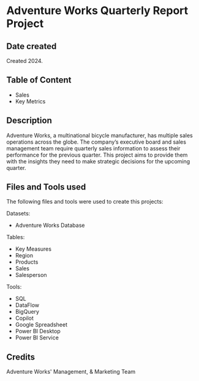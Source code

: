 # Adventure Works Quarterly Report Project

## Date created
Created 2024.

## Table of Content
* Sales
* Key Metrics


## Description
Adventure Works, a multinational bicycle manufacturer, has multiple sales operations across the globe.
The company’s executive board and sales management team require quarterly sales information to assess their performance for the previous quarter.
This project aims to provide them with the insights they need to make strategic decisions for the upcoming quarter.

## Files and Tools used
The following files and tools were used to create this projects:

Datasets:
* Adventure Works Database

Tables:
* Key Measures
* Region
* Products
* Sales
* Salesperson 

Tools:
* SQL
* DataFlow
* BigQuery
* Copilot
* Google Spreadsheet
* Power BI Desktop
* Power BI Service

## Credits
Adventure Works' Management, & Marketing Team
